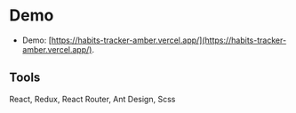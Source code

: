 # Demo

- Demo: [https://habits-tracker-amber.vercel.app/](https://habits-tracker-amber.vercel.app/). 

## Tools

React,
Redux,
React Router,
Ant Design,
Scss



